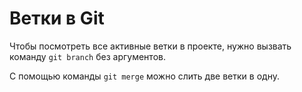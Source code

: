 # Ветки в Git

Чтобы посмотреть все активные ветки в проекте, нужно вызвать команду `git branch` без аргументов.

С помощью команды `git merge` можно слить две ветки в одну.
